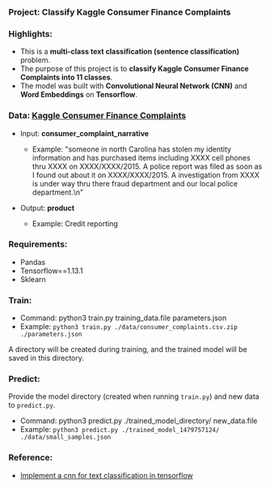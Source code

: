 ### Project: Classify Kaggle Consumer Finance Complaints

### Highlights:

 - This is a **multi-class text classification (sentence classification)** problem.
 - The purpose of this project is to **classify Kaggle Consumer Finance Complaints into 11 classes**. 
 - The model was built with **Convolutional Neural Network (CNN)** and **Word Embeddings** on **Tensorflow**.

### Data: [Kaggle Consumer Finance Complaints](https://www.kaggle.com/cfpb/us-consumer-finance-complaints)

 - Input: **consumer_complaint_narrative**

    - Example: "someone in north Carolina has stolen my identity information and has purchased items including XXXX cell phones thru XXXX on XXXX/XXXX/2015. A police report was filed as soon as I found out about it on XXXX/XXXX/2015. A investigation from XXXX is under way thru there fraud department and our local police department.\n"
    
 - Output: **product**

     - Example: Credit reporting

### Requirements:

 - Pandas
 - Tensorflow==1.13.1
 - Sklearn
 

### Train:

 - Command: python3 train.py training_data.file parameters.json
 - Example: ```python3 train.py ./data/consumer_complaints.csv.zip ./parameters.json```
 
 A directory will be created during training, and the trained model will be saved in this directory. 

### Predict:

 Provide the model directory (created when running ```train.py```) and new data to ```predict.py```.
 - Command: python3 predict.py ./trained_model_directory/ new_data.file
 - Example: ```python3 predict.py ./trained_model_1479757124/ ./data/small_samples.json```

### Reference:
 - [Implement a cnn for text classification in tensorflow](http://www.wildml.com/2015/12/implementing-a-cnn-for-text-classification-in-tensorflow/)
